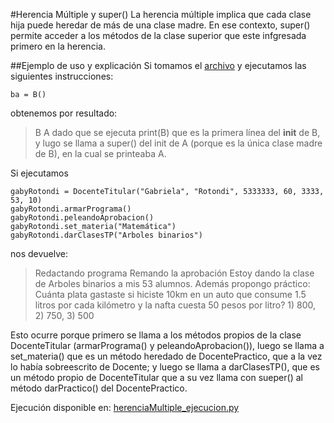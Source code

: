 #Herencia Múltiple y super()
La herencia múltiple implica que cada clase hija puede heredar de más de una clase madre.
En ese contexto, super() permite acceder a los métodos de la clase superior que este infgresada primero en la herencia.

##Ejemplo de uso y explicación 
Si tomamos el [archivo](herenciaMultiple.py) y ejecutamos las siguientes instrucciones:
```
ba = B()
```
obtenemos por resultado:
>B
>A
dado que se ejecuta print(B) que es la primera línea del __init__ de B, y lugo se llama a super() del init de A (porque es la única clase madre de B), en la cual se printeaba A.

Si ejecutamos
```
gabyRotondi = DocenteTitular("Gabriela", "Rotondi", 5333333, 60, 3333, 53, 10)
gabyRotondi.armarPrograma()
gabyRotondi.peleandoAprobacion()
gabyRotondi.set_materia("Matemática")
gabyRotondi.darClasesTP("Arboles binarios")
```
nos devuelve:
>Redactando programa
>Remando la aprobación
>Estoy dando la clase de  Arboles binarios  a mis  53  alumnos. Además propongo práctico: Cuánta plata gastaste si hiciste 10km en un auto que consume 1.5 litros por cada kilómetro y la nafta cuesta 50 pesos por litro? 1) 800, 2) 750, 3) 500

Esto ocurre porque primero se llama a los métodos propios de la clase DocenteTitular (armarPrograma() y peleandoAprobacion()), luego se llama a set_materia() que es un método heredado de DocentePractico, que a la vez lo había sobreescrito de Docente; y luego se llama a darClasesTP(), que es un método propio de DocenteTitular que a su vez llama con sueper() al método darPractico() del DocentePractico.

Ejecución disponible en: [herenciaMultiple_ejecucion.py](herenciaMultiple_ejecucion.py)